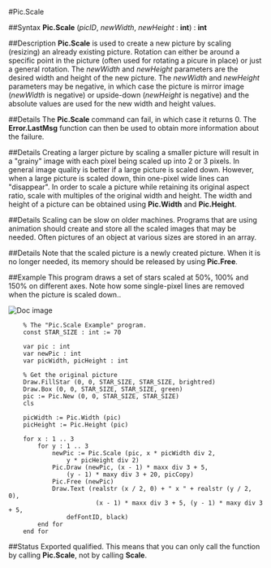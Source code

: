 
#Pic.Scale

##Syntax
**Pic.Scale** (_picID_, _newWidth_, _newHeight_ : **int**) : **int**



##Description
**Pic.Scale** is used to create a new picture by scaling (resizing) an already existing picture. Rotation can either be around a specific point in the picture (often used for rotating a picure in place) or just a general rotation.
The _newWidth_ and _newHeight_ parameters are the desired width and height of the new picture. The _newWidth_ and _newHeight_ parameters may be negative, in which case the picture is mirror image (_newWidth_ is negative) or upside-down (_newHeight_ is negative) and the absolute values are used for the new width and height values.



##Details
The **Pic.Scale** command can fail, in which case it returns 0. The **Error.LastMsg** function can then be used to obtain more information about the failure.



##Details
Creating a larger picture by scaling a smaller picture will result in a "grainy" image with each pixel being scaled up into 2 or 3 pixels. In general image quality is better if a large picture is scaled down. However, when a large picture is scaled down, thin one-pixel wide lines can "disappear".
In order to scale a picture while retaining its original aspect ratio, scale with multiples of the original width and height. The width and height of a picture can be obtained using **Pic.Width** and **Pic.Height**.



##Details
Scaling can be slow on older machines. Programs that are using animation should create and store all the scaled images that may be needed. Often pictures of an object at various sizes are stored in an array. 



##Details
Note that the scaled picture is a newly created picture. When it is no longer needed, its memory should be released by using **Pic.Free**.



##Example
This program draws a set of stars scaled at 50%, 100% and 150% on different axes. Note how some single-pixel lines are removed when the picture is scaled down..


![Doc image](pic_scale01.gif)

        % The "Pic.Scale Example" program.
        const STAR_SIZE : int := 70
        
        var pic : int
        var newPic : int
        var picWidth, picHeight : int
        
        % Get the original picture
        Draw.FillStar (0, 0, STAR_SIZE, STAR_SIZE, brightred)
        Draw.Box (0, 0, STAR_SIZE, STAR_SIZE, green)
        pic := Pic.New (0, 0, STAR_SIZE, STAR_SIZE)
        cls
        
        picWidth := Pic.Width (pic)
        picHeight := Pic.Height (pic)
        
        for x : 1 .. 3
            for y : 1 .. 3
                newPic := Pic.Scale (pic, x * picWidth div 2, 
                    y * picHeight div 2)
                Pic.Draw (newPic, (x - 1) * maxx div 3 + 5, 
                    (y - 1) * maxy div 3 + 20, picCopy)
                Pic.Free (newPic)
                Draw.Text (realstr (x / 2, 0) + " x " + realstr (y / 2, 0),
                            (x - 1) * maxx div 3 + 5, (y - 1) * maxy div 3 + 5, 
                    defFontID, black)
            end for
        end for
        
##Status
Exported qualified.
This means that you can only call the function by calling **Pic.Scale**, not by calling **Scale**.


